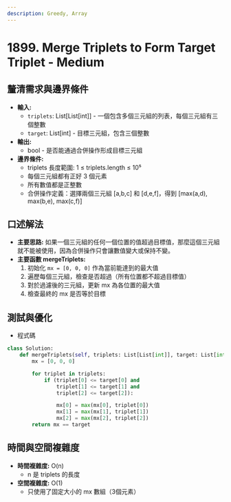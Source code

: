 ```yaml
---
description: Greedy, Array
---
```


# 1899. Merge Triplets to Form Target Triplet - Medium

## 釐清需求與邊界條件

* **輸入:**
  * `triplets`: List\[List\[int]] - 一個包含多個三元組的列表，每個三元組有三個整數
  * `target`: List\[int] - 目標三元組，包含三個整數
* **輸出:**
  * bool - 是否能通過合併操作形成目標三元組
* **邊界條件:**
  * triplets 長度範圍: 1 ≤ triplets.length ≤ 10⁵
  * 每個三元組都有正好 3 個元素
  * 所有數值都是正整數
  * 合併操作定義：選擇兩個三元組 \[a,b,c] 和 \[d,e,f]，得到 \[max(a,d), max(b,e), max(c,f)]

## 口述解法

* **主要思路:** 如果一個三元組的任何一個位置的值超過目標值，那麼這個三元組就不能被使用，因為合併操作只會讓數值變大或保持不變。
* **主要函數 mergeTriplets:**
  1. 初始化 `mx = [0, 0, 0]` 作為當前能達到的最大值
  2. 遍歷每個三元組，檢查是否超過（所有位置都不超過目標值）
  3. 對於過濾後的三元組，更新 mx 為各位置的最大值
  4. 檢查最終的 mx 是否等於目標

## 測試與優化

* 程式碼

```python
class Solution:
    def mergeTriplets(self, triplets: List[List[int]], target: List[int]) -> bool:
        mx = [0, 0, 0]

        for triplet in triplets:
            if (triplet[0] <= target[0] and 
                triplet[1] <= target[1] and 
                triplet[2] <= target[2]):

                mx[0] = max(mx[0], triplet[0])
                mx[1] = max(mx[1], triplet[1])
                mx[2] = max(mx[2], triplet[2])
        return mx == target
```

## 時間與空間複雜度

* **時間複雜度:** O(n)
  * n 是 triplets 的長度
* **空間複雜度:** O(1)
  * 只使用了固定大小的 mx 數組（3個元素）
